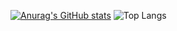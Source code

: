 [![Anurag's GitHub stats](https://github-readme-stats.vercel.app/api?username=Tyeers)](https://github.com/anuraghazra/github-readme-stats)
![Top Langs](https://github-readme-stats.vercel.app/api/top-langs/?username=Tyeers&langs_count=10)
